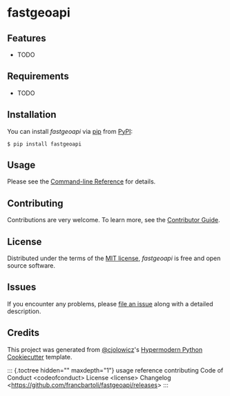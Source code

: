 # fastgeoapi

## Features

- TODO

## Requirements

- TODO

## Installation

You can install _fastgeoapi_ via [pip]() from [PyPI]():

```console
$ pip install fastgeoapi
```

## Usage

Please see the [Command-line Reference](usage.md) for details.

## Contributing

Contributions are very welcome. To learn more, see the [Contributor
Guide](contributing.md).

## License

Distributed under the terms of the [MIT license](), _fastgeoapi_ is free
and open source software.

## Issues

If you encounter any problems, please [file an issue]() along with a
detailed description.

## Credits

This project was generated from [\@cjolowicz]()\'s [Hypermodern Python
Cookiecutter]() template.

::: {.toctree hidden="" maxdepth="1"}
usage reference contributing Code of Conduct \<codeofconduct> License
\<license> Changelog
\<<https://github.com/francbartoli/fastgeoapi/releases>\>
:::
